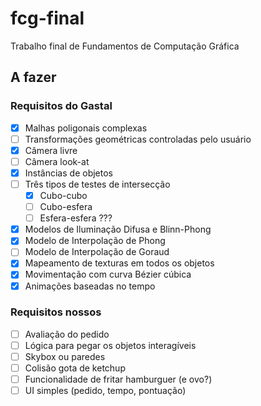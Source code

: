 # fcg-final
Trabalho final de Fundamentos de Computação Gráfica

## A fazer

### Requisitos do Gastal

- [X] Malhas poligonais complexas
- [ ] Transformações geométricas controladas pelo usuário
- [X] Câmera livre
- [ ] Câmera look-at
- [X] Instâncias de objetos
- [ ] Três tipos de testes de intersecção
  - [X] Cubo-cubo
  - [ ] Cubo-esfera
  - [ ] Esfera-esfera ???
- [X] Modelos de Iluminação Difusa e Blinn-Phong
- [X] Modelo de Interpolação de Phong
- [ ] Modelo de Interpolação de Goraud
- [X] Mapeamento de texturas em todos os objetos
- [X] Movimentação com curva Bézier cúbica
- [X] Animações baseadas no tempo

### Requisitos nossos

- [ ] Avaliação do pedido
- [ ] Lógica para pegar os objetos interagíveis
- [ ] Skybox ou paredes
- [ ] Colisão gota de ketchup
- [ ] Funcionalidade de fritar hamburguer (e ovo?)
- [ ] UI simples (pedido, tempo, pontuação)
